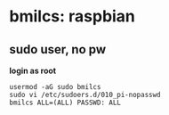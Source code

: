 # bmilcs: raspbian

## sudo user, no pw
**login as root**

	usermod -aG sudo bmilcs
	sudo vi /etc/sudoers.d/010_pi-nopasswd
	bmilcs ALL=(ALL) PASSWD: ALL


